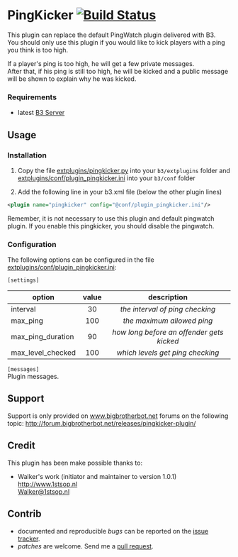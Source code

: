 PingKicker [![Build Status](https://api.travis-ci.org/ozon/b3-plugin-pingkicker.png)](https://travis-ci.org/https://api.travis-ci.org/ozon/b3-plugin-pingkicker/)
==========

This plugin can replace the default PingWatch plugin delivered with B3.  
You should only use this plugin if you would like to kick players with a ping you think is too
high.

If a player's ping is too high, he will get a few private messages.  
After that, if his ping is still too high, he will be kicked and a public message
will be shown to explain why he was kicked.

### Requirements
- latest [B3 Server](http://bigbrotherbot.net)

Usage
-----

### Installation
1. Copy the file [extplugins/pingkicker.py](extplugins/pingkicker.py) into your `b3/extplugins` folder and
[extplugins/conf/plugin_pingkicker.ini](extplugins/conf/plugin_pingkicker.ini) into your `b3/conf` folder

2. Add the following line in your b3.xml file (below the other plugin lines)
  ```xml
  <plugin name="pingkicker" config="@conf/plugin_pingkicker.ini"/>
  ```

Remember, it is not necessary to use this plugin and default pingwatch plugin.
If you enable this pingkicker, you should disable the pingwatch.

### Configuration
The following options can be configured in the file [extplugins/conf/plugin_pingkicker.ini](extplugins/conf/plugin_pingkicker.ini):

`[settings]`

| option            | value   | description
| ----------------- |:-------:|:-----------------------------------------:|
| interval          | 30      | *the interval of ping checking*           |
| max_ping          | 100     | *the maximum allowed ping*                |
| max_ping_duration | 90      | *how long before an offender gets kicked* |
| max_level_checked | 100     | *which levels get ping checking*          |

`[messages]`  
Plugin messages.

Support
-------
Support is only provided on www.bigbrotherbot.net forums on the following topic: http://forum.bigbrotherbot.net/releases/pingkicker-plugin/

Credit
------
This plugin has been make possible thanks to:

- Walker's work (initiator and maintainer to version 1.0.1)  
  http://www.1stsop.nl  
  Walker@1stsop.nl  

Contrib
-------
- documented and reproducible *bugs* can be reported on the [issue tracker](https://github.com/ozon/b3-plugin-pingkicker/issues).
- *patches* are welcome. Send me a [pull request](http://help.github.com/send-pull-requests/).

